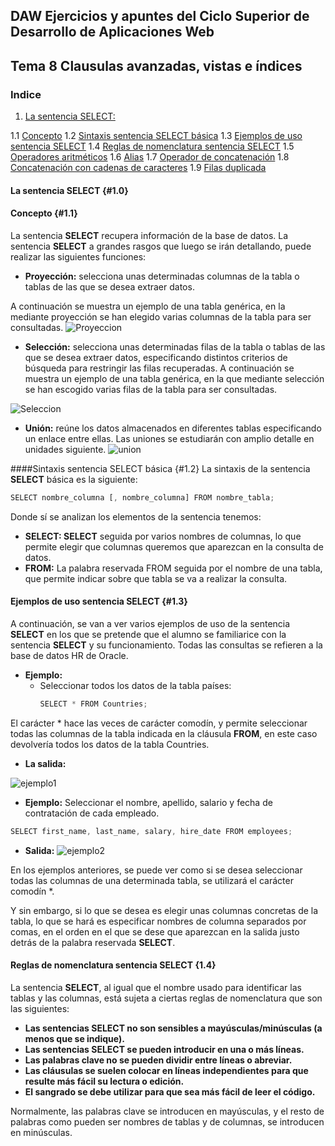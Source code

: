 ## DAW Ejercicios y apuntes del Ciclo Superior de Desarrollo de Aplicaciones Web

## Tema 8 Clausulas avanzadas, vistas e índices

### Indice
1. [La sentencia SELECT:](#1.0) 

  1.1 [Concepto](#1.1)
    1.2 [Sintaxis sentencia SELECT básica](#1.2)
    1.3 [Ejemplos de uso sentencia SELECT](#1.3)
    1.4 [Reglas de nomenclatura sentencia SELECT](#1.4)
    1.5 [Operadores aritméticos](#1.5)
    1.6 [Alias](#1.6)
    1.7 [Operador de concatenación](#1.7)
    1.8 [Concatenación con cadenas de caracteres](#1.8)
    1.9 [Filas duplicada](#1.9)


#### La sentencia SELECT {#1.0}

#### Concepto {#1.1}
La sentencia **SELECT** recupera información de la base de datos.
La sentencia **SELECT** a grandes rasgos que luego se irán detallando, puede realizar las siguientes funciones: 
 - **Proyección:** selecciona unas determinadas columnas de la tabla o tablas de las que se desea extraer datos.

A continuación se muestra un ejemplo de una tabla genérica, en la mediante proyección se han elegido varias columnas de la tabla para ser consultadas.
 ![Proyeccion](https://user-images.githubusercontent.com/23047899/54551415-57f01600-49ae-11e9-81b1-295132fd23a7.PNG)

 - **Selección:** selecciona unas determinadas filas de la tabla o tablas de las que se desea extraer datos, especificando distintos criterios de búsqueda para restringir las filas recuperadas. 
A continuación se muestra un ejemplo de una tabla genérica, en la que mediante selección se han escogido varias filas de la tabla para ser consultadas.

 ![Seleccion](https://user-images.githubusercontent.com/23047899/54551462-735b2100-49ae-11e9-932e-98a993cbd37a.PNG)

- **Unión:** reúne los datos almacenados en diferentes tablas especificando un enlace entre ellas. Las uniones se estudiarán con amplio detalle en unidades siguiente.
![union](https://user-images.githubusercontent.com/23047899/54551523-8f5ec280-49ae-11e9-9064-5e15eb33dc35.PNG)

####Sintaxis sentencia SELECT básica {#1.2}
La sintaxis de la sentencia **SELECT** básica es la siguiente:
```js
SELECT nombre_columna [, nombre_columna] FROM nombre_tabla;
``` 
Donde sí se analizan los elementos de la sentencia tenemos:
- **SELECT: SELECT** seguida por varios nombres de columnas, lo que permite elegir que columnas queremos que aparezcan en la consulta de datos. 
- **FROM:** La palabra reservada FROM seguida por el nombre de una tabla, que permite indicar sobre que tabla se va a realizar la consulta. 

#### Ejemplos de uso sentencia SELECT {#1.3} 
A continuación, se van a ver varios ejemplos de uso de la sentencia **SELECT** en los que se pretende que el alumno se familiarice con la sentencia **SELECT** y su funcionamiento. Todas las consultas se refieren a la base de datos HR de Oracle.

- **Ejemplo:** 
    - Seleccionar todos los datos de la tabla países:
        ```js
        SELECT * FROM Countries;
        ``` 
El carácter * hace las veces de carácter comodín, y permite seleccionar todas las columnas de la tabla indicada en la cláusula **FROM**, en este caso devolvería todos los datos de la tabla Countries. 
- **La salida:** 
    
![ejemplo1](https://user-images.githubusercontent.com/23047899/54552040-7e628100-49af-11e9-8262-78a82e8de472.PNG)
- **Ejemplo:**
Seleccionar el nombre, apellido, salario y fecha de contratación de cada empleado. 
```js 
SELECT first_name, last_name, salary, hire_date FROM employees; 
```
 
- **Salida:**
![ejemplo2](https://user-images.githubusercontent.com/23047899/54552127-a9e56b80-49af-11e9-9fe1-2f4eccb1c92f.png)

En los ejemplos anteriores, se puede ver como si se desea seleccionar todas las columnas de una determinada tabla, se utilizará el carácter comodín *. 

Y sin embargo, si lo que se desea es elegir unas columnas concretas de la tabla, lo que se hará es especificar nombres de columna separados por comas, en el orden en el que se dese que aparezcan en la salida justo detrás de la palabra reservada **SELECT**. 
#### Reglas de nomenclatura sentencia SELECT {1.4}

La sentencia **SELECT**, al igual que el nombre usado para identificar las tablas y las columnas, está sujeta a ciertas reglas de nomenclatura que son las siguientes: 
- **Las sentencias SELECT no son sensibles a mayúsculas/minúsculas (a menos que se indique).**
- **Las sentencias SELECT se pueden introducir en una o más líneas.**
- **Las palabras clave no se pueden dividir entre líneas o abreviar.**
- **Las cláusulas se suelen colocar en líneas independientes para que resulte más fácil su lectura o edición.**
- **El sangrado se debe utilizar para que sea más fácil de leer el código.** 

Normalmente, las palabras clave se introducen en mayúsculas, y el resto de palabras como pueden ser nombres de tablas y de columnas, se introducen en minúsculas.
